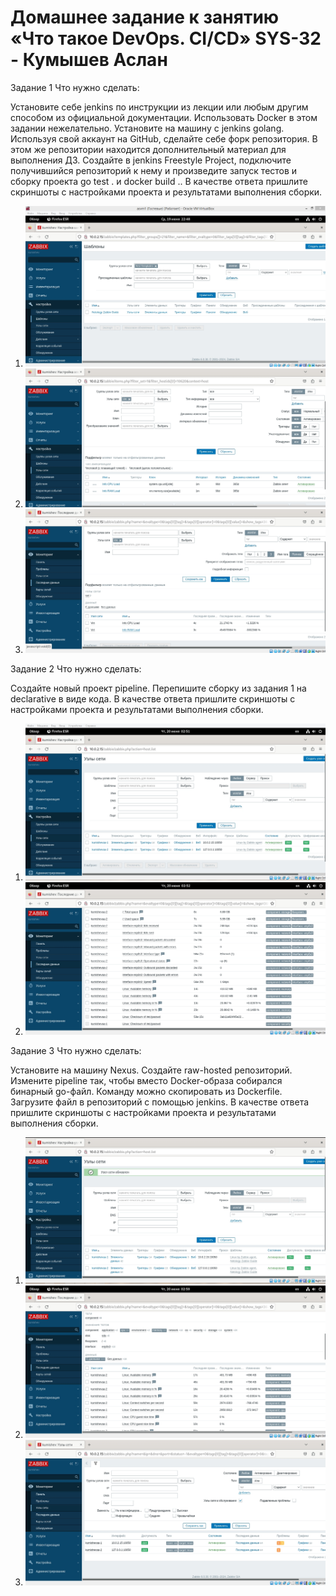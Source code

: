 # **Домашнее задание к занятию «Что такое DevOps. СI/СD» SYS-32 - Кумышев Аслан**

Задание 1
Что нужно сделать:

Установите себе jenkins по инструкции из лекции или любым другим способом из официальной документации. Использовать Docker в этом задании нежелательно.
Установите на машину с jenkins golang.
Используя свой аккаунт на GitHub, сделайте себе форк репозитория. В этом же репозитории находится дополнительный материал для выполнения ДЗ.
Создайте в jenkins Freestyle Project, подключите получившийся репозиторий к нему и произведите запуск тестов и сборку проекта go test . и docker build ..
В качестве ответа пришлите скриншоты с настройками проекта и результатами выполнения сборки.
1. ![alt text](https://github.com/sAslank/Zabbix2/blob/main/scrin/1.jpg)
2. ![alt text](https://github.com/sAslank/Zabbix2/blob/main/scrin/2.jpg)
3. ![alt text](https://github.com/sAslank/Zabbix2/blob/main/scrin/3.jpg)


Задание 2
Что нужно сделать:

Создайте новый проект pipeline.
Перепишите сборку из задания 1 на declarative в виде кода.
В качестве ответа пришлите скриншоты с настройками проекта и результатами выполнения сборки.
1. ![alt text](https://github.com/sAslank/Zabbix2/blob/main/scrin/%D0%97%D0%B0%D0%B4%D0%B0%D0%BD%D0%B8%D0%B5%202%204.jpg)
2. ![alt text](https://github.com/sAslank/Zabbix2/blob/main/scrin/5.jpg)


Задание 3
Что нужно сделать:

Установите на машину Nexus.
Создайте raw-hosted репозиторий.
Измените pipeline так, чтобы вместо Docker-образа собирался бинарный go-файл. Команду можно скопировать из Dockerfile.
Загрузите файл в репозиторий с помощью jenkins.
В качестве ответа пришлите скриншоты с настройками проекта и результатами выполнения сборки.
1. ![alt text](https://github.com/sAslank/Zabbix2/blob/main/scrin/%D0%97%D0%B0%D0%B4%D0%B0%D0%BD%D0%B8%D0%B5%203%206.jpg)
2. ![alt text](https://github.com/sAslank/Zabbix2/blob/main/scrin/7.jpg)
3. ![alt text](https://github.com/sAslank/Zabbix2/blob/main/scrin/8.jpg)
